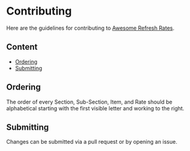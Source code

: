 Contributing
============
Here are the guidelines for contributing to [Awesome Refresh Rates](README.md).

Content
-------
 - [Ordering](#ordering)
 - [Submitting](#submitting)

Ordering
--------
The order of every Section, Sub-Section, Item, and Rate should be alphabetical starting with the first visible letter and working to the right. 

Submitting
----------
Changes can be submitted via a pull request or by opening an issue.
